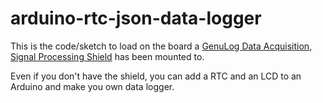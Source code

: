 # arduino-rtc-json-data-logger

This is the code/sketch to load on the board a
[GenuLog Data Acquisition, Signal Processing Shield](https://www.tindie.com/products/conciseusa/genulog-data-acquisition-signal-processing-shield/)
has been mounted to.

Even if you don't have the shield, you can add a RTC and an LCD to an Arduino and make you own data logger.
